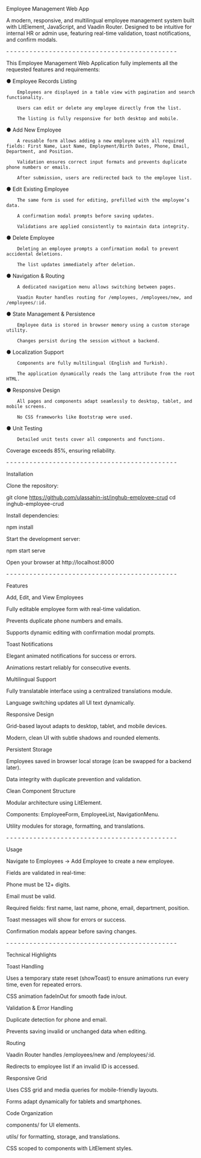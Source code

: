 Employee Management Web App

A modern, responsive, and multilingual employee management system built with LitElement, JavaScript, and Vaadin Router. Designed to be intuitive for internal HR or admin use, featuring real-time validation, toast notifications, and confirm modals.

\- \- \- \- \- \- \- \- \- \- \- \- \- \- \- \- \- \- \- \- \- \- \- \- \- \- \- \- \- \- \- \- \- \- \- \- \- \- \- \- \- \- \- \-

This Employee Management Web Application fully implements all the requested features and requirements:

● Employee Records Listing

        Employees are displayed in a table view with pagination and search functionality.

        Users can edit or delete any employee directly from the list.

        The listing is fully responsive for both desktop and mobile.

● Add New Employee

        A reusable form allows adding a new employee with all required fields: First Name, Last Name, Employment/Birth Dates, Phone, Email, Department, and Position.

        Validation ensures correct input formats and prevents duplicate phone numbers or emails.

        After submission, users are redirected back to the employee list.

● Edit Existing Employee

        The same form is used for editing, prefilled with the employee’s data.

        A confirmation modal prompts before saving updates.

        Validations are applied consistently to maintain data integrity.

● Delete Employee

        Deleting an employee prompts a confirmation modal to prevent accidental deletions.

        The list updates immediately after deletion.

● Navigation & Routing

        A dedicated navigation menu allows switching between pages.

        Vaadin Router handles routing for /employees, /employees/new, and /employees/:id.

● State Management & Persistence

        Employee data is stored in browser memory using a custom storage utility.

        Changes persist during the session without a backend.

● Localization Support

        Components are fully multilingual (English and Turkish).

        The application dynamically reads the lang attribute from the root HTML.

● Responsive Design

        All pages and components adapt seamlessly to desktop, tablet, and mobile screens.

        No CSS frameworks like Bootstrap were used.

● Unit Testing

        Detailed unit tests cover all components and functions.


Coverage exceeds 85%, ensuring reliability.


\- \- \- \- \- \- \- \- \- \- \- \- \- \- \- \- \- \- \- \- \- \- \- \- \- \- \- \- \- \- \- \- \- \- \- \- \- \- \- \- \- \- \- \-

Installation

Clone the repository:

git clone https://github.com/ulassahin-ist/inghub-employee-crud
cd inghub-employee-crud

Install dependencies:

npm install

Start the development server:

npm start serve

Open your browser at http://localhost:8000

\- \- \- \- \- \- \- \- \- \- \- \- \- \- \- \- \- \- \- \- \- \- \- \- \- \- \- \- \- \- \- \- \- \- \- \- \- \- \- \- \- \- \- \-

Features

Add, Edit, and View Employees

Fully editable employee form with real-time validation.

Prevents duplicate phone numbers and emails.

Supports dynamic editing with confirmation modal prompts.

Toast Notifications

Elegant animated notifications for success or errors.

Animations restart reliably for consecutive events.

Multilingual Support

Fully translatable interface using a centralized translations module.

Language switching updates all UI text dynamically.

Responsive Design

Grid-based layout adapts to desktop, tablet, and mobile devices.

Modern, clean UI with subtle shadows and rounded elements.

Persistent Storage

Employees saved in browser local storage (can be swapped for a backend later).

Data integrity with duplicate prevention and validation.

Clean Component Structure

Modular architecture using LitElement.

Components: EmployeeForm, EmployeeList, NavigationMenu.

Utility modules for storage, formatting, and translations.

\- \- \- \- \- \- \- \- \- \- \- \- \- \- \- \- \- \- \- \- \- \- \- \- \- \- \- \- \- \- \- \- \- \- \- \- \- \- \- \- \- \- \- \-

Usage

Navigate to Employees → Add Employee to create a new employee.

Fields are validated in real-time:

Phone must be 12+ digits.

Email must be valid.

Required fields: first name, last name, phone, email, department, position.

Toast messages will show for errors or success.

Confirmation modals appear before saving changes.

\- \- \- \- \- \- \- \- \- \- \- \- \- \- \- \- \- \- \- \- \- \- \- \- \- \- \- \- \- \- \- \- \- \- \- \- \- \- \- \- \- \- \- \-

Technical Highlights

Toast Handling

Uses a temporary state reset (showToast) to ensure animations run every time, even for repeated errors.

CSS animation fadeInOut for smooth fade in/out.

Validation & Error Handling

Duplicate detection for phone and email.

Prevents saving invalid or unchanged data when editing.

Routing

Vaadin Router handles /employees/new and /employees/:id.

Redirects to employee list if an invalid ID is accessed.

Responsive Grid

Uses CSS grid and media queries for mobile-friendly layouts.

Forms adapt dynamically for tablets and smartphones.

Code Organization

components/ for UI elements.

utils/ for formatting, storage, and translations.

CSS scoped to components with LitElement styles.
